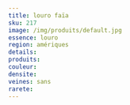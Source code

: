 ```yaml
---
title: louro faïa
sku: 217
image: /img/produits/default.jpg
essence: louro
region: amériques
details: 
produits:
couleur: 
densite: 
veines: sans
rarete: 
---
```

